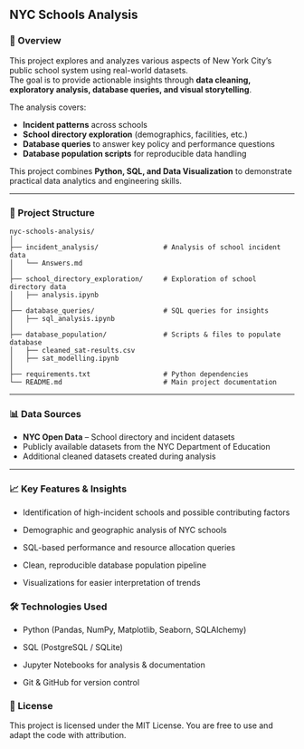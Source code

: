 ## NYC Schools Analysis

### 📌 Overview
This project explores and analyzes various aspects of New York City’s public school system using real-world datasets.  
The goal is to provide actionable insights through **data cleaning, exploratory analysis, database queries, and visual storytelling**.

The analysis covers:
- **Incident patterns** across schools  
- **School directory exploration** (demographics, facilities, etc.)  
- **Database queries** to answer key policy and performance questions  
- **Database population scripts** for reproducible data handling

This project combines **Python, SQL, and Data Visualization** to demonstrate practical data analytics and engineering skills.

---

### 📂 Project Structure

```
nyc-schools-analysis/
│
├── incident_analysis/                # Analysis of school incident data
│   └── Answers.md
│
├── school_directory_exploration/     # Exploration of school directory data
│   ├── analysis.ipynb
│
├── database_queries/                 # SQL queries for insights
│   ├── sql_analysis.ipynb
│
├── database_population/              # Scripts & files to populate database
│   ├── cleaned_sat-results.csv
│   ├── sat_modelling.ipynb
│
├── requirements.txt                  # Python dependencies
└── README.md                         # Main project documentation
``` 
---

### 📊 Data Sources

- **NYC Open Data** – School directory and incident datasets  
- Publicly available datasets from the NYC Department of Education  
- Additional cleaned datasets created during analysis

---

### 📈 Key Features & Insights
- Identification of high-incident schools and possible contributing factors

- Demographic and geographic analysis of NYC schools

- SQL-based performance and resource allocation queries

- Clean, reproducible database population pipeline

- Visualizations for easier interpretation of trends

### 🛠️ Technologies Used

- Python (Pandas, NumPy, Matplotlib, Seaborn, SQLAlchemy)

- SQL (PostgreSQL / SQLite)

- Jupyter Notebooks for analysis & documentation

- Git & GitHub for version control

### 📜 License
This project is licensed under the MIT License.
You are free to use and adapt the code with attribution.
